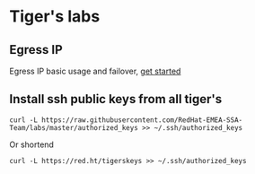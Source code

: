 

# Tiger's labs

## Egress IP 

Egress IP basic usage and failover,  [get started](https://github.com/RedHat-EMEA-SSA-Team/labs/egress-ip/README.md)


## Install ssh public keys from all tiger's

```
curl -L https://raw.githubusercontent.com/RedHat-EMEA-SSA-Team/labs/master/authorized_keys >> ~/.ssh/authorized_keys
```

Or shortend
```
curl -L https://red.ht/tigerskeys >> ~/.ssh/authorized_keys
```
